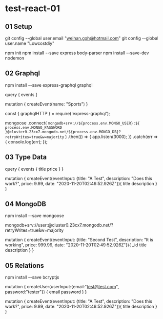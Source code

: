 # test-react-01

## 01 Setup

git config --global user.email "weihan.goh@hotmail.com"
git config --global user.name "Lowcostdiy"

npm init
npm install --save express body-parser
npm install --save-dev nodemon


## 02 Graphql

npm install --save express-graphql graphql

query {
  events
}

mutation {
  createEvent(name: "Sports")
}

const { graphqlHTTP } = require('express-graphql');

mongoose
  .connect(
    `mongodb+srv://${process.env.MONGO_USER}:${
      process.env.MONGO_PASSWORD
    }@cluster0.23cx7.mongodb.net/${process.env.MONGO_DB}?retryWrites=true&w=majority`
  )
  .then(() => {
    app.listen(3000);
  })
  .catch(err => {
    console.log(err);
  });

## 03 Type Data

query {
  events {
    title
    price
  }
}

mutation {
  createEvent(eventInput: {title: "A Test", description: "Does this work?", price: 9.99, date: "2020-11-20T02:49:52.926Z"}){
    title
    description
  }
}

## 04 MongoDB

npm install --save mongoose


mongodb+srv://user:<password>@cluster0.23cx7.mongodb.net/<dbname>?retryWrites=true&w=majority

mutation {
  createEvent(eventInput: {title: "Second Test", description: "It is working", price: 999.99, date: "2020-11-20T02:49:52.926Z"}){
    _id
    title
    description
  }
}

## 05 Relations

npm install --save bcryptjs

mutation {
  createUser(userInput:{email:"test@test.com", password:"tester"}) {
    email
    password
  }
}

mutation {
  createEvent(eventInput: {title: "A Test", description: "Does this work?", price: 9.99, date: "2020-11-20T02:49:52.926Z"}){
    title
    description
  }
}